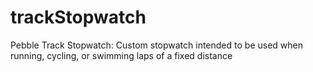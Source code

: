 # trackStopwatch
Pebble Track Stopwatch: Custom stopwatch intended to be used when running, cycling, or swimming laps of a fixed distance
